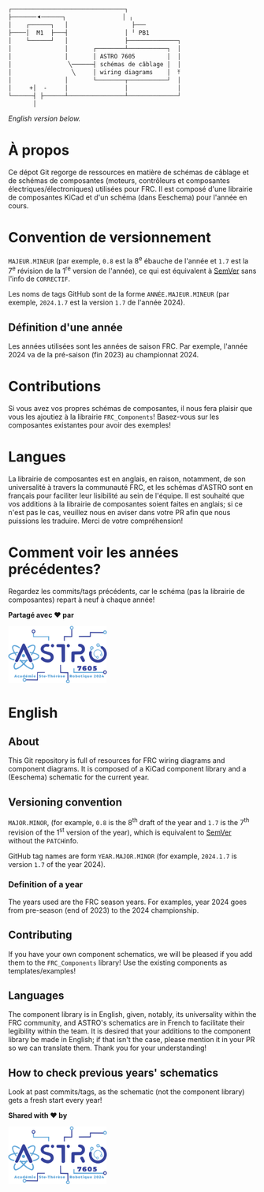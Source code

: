 ```
┌────────────────────────────────┐
├───────⯇──────┐                │ ╷
│    ┌──────┐   │                  ├───
├────│  M1  ├───┤                │ ╵ PB1
│    └──────┘   │                ├──────────────┐
│               │       ┌────────┴───────────┐  │
│               │       │ ASTRO 7605         │  │
│                ╲──────┤ schémas de câblage │  │
│                 ╲     │ wiring diagrams    │  ⤒
│               │       └────────┬───────────┘  │
│     +│  -     │                │              │
└──────┤ ├──────┴────────────────┴──────────────┘
       │           
```
*English version below.*
# À propos
Ce dépot Git regorge de ressources en matière de schémas de câblage
et de schémas de composantes (moteurs, contrôleurs et composantes
électriques/électroniques) utilisées pour FRC. Il est composé d'une
librairie de composantes KiCad et d'un schéma (dans Eeschema) pour
l'année en cours.

# Convention de versionnement
`MAJEUR.MINEUR` (par exemple, `0.8` est la 8<sup>e</sup> ébauche de l'année
et `1.7` est la 7<sup>e</sup> révision de la 1<sup>re</sup> version
de l'année), ce qui est équivalent à [SemVer](https://semver.org/lang/fr/)
sans l'info de `CORRECTIF`.

Les noms de tags GitHub sont de la forme `ANNÉE.MAJEUR.MINEUR`
(par exemple, `2024.1.7` est la version `1.7` de l'année 2024).

## Définition d'une année
Les années utilisées sont les années de saison FRC. Par exemple, l'année
2024 va de la pré-saison (fin 2023) au championnat 2024.

# Contributions
Si vous avez vos propres schémas de composantes, il nous fera plaisir
que vous les ajoutiez à la librairie `FRC_Components`! Basez-vous sur
les composantes existantes pour avoir des exemples!

# Langues
La librairie de composantes est en anglais, en raison, notamment, de son
universalité à travers la communauté FRC, et les schémas d'ASTRO sont
en français pour faciliter leur lisibilité au sein de l'équipe. Il est
souhaité que vos additions à la librairie de composantes soient faites
en anglais; si ce n'est pas le cas, veuillez nous en aviser dans votre
PR afin que nous puissions les traduire. Merci de votre compréhension!

# Comment voir les années précédentes?
Regardez les commits/tags précédents, car le schéma (pas la librairie
de composantes) repart à neuf à chaque année!

**Partagé avec ❤️ par**

<img src="logo.png" alt="Logo ASTRO" width="200" />

# English
## About
This Git repository is full of resources for FRC wiring diagrams and
component diagrams. It is composed of a KiCad component library and a
(Eeschema) schematic for the current year.

## Versioning convention
`MAJOR.MINOR`, (for example, `0.8` is the 8<sup>th</sup> draft of the
year and `1.7` is the 7<sup>th</sup> revision of the 1<sup>st</sup>
version of the year), which is equivalent to [SemVer](https://semver.org)
without the `PATCH`info.

GitHub tag names are form `YEAR.MAJOR.MINOR` (for example, `2024.1.7` is
version `1.7` of the year 2024).

### Definition of a year
The years used are the FRC season years. For examples, year 2024 goes
from pre-season (end of 2023) to the 2024 championship.

## Contributing
If you have your own component schematics, we will be pleased if
you add them to the `FRC_Components` library! Use the existing
components as templates/examples!

## Languages
The component library is in English, given, notably, its universality
within the FRC community, and ASTRO's schematics are in French to
facilitate their legibility within the team. It is desired that your
additions to the component library be made in English; if that isn't
the case, please mention it in your PR so we can translate them.
Thank you for your understanding!

## How to check previous years' schematics
Look at past commits/tags, as the schematic (not the component library)
gets a fresh start every year!

**Shared with ❤️ by**

<img src="logo.png" alt="ASTRO logo" width="200" />
